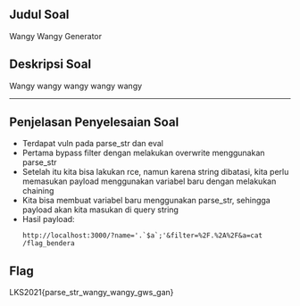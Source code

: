 ## Judul Soal
Wangy Wangy Generator

## Deskripsi Soal
Wangy wangy wangy wangy wangy <br>

---

## Penjelasan Penyelesaian Soal
- Terdapat vuln pada parse_str dan eval
- Pertama bypass filter dengan melakukan overwrite menggunakan parse_str
- Setelah itu kita bisa lakukan rce, namun karena string dibatasi, kita perlu memasukan payload menggunakan variabel baru dengan melakukan chaining
- Kita bisa membuat variabel baru menggunakan parse_str, sehingga payload akan kita masukan di query string
- Hasil payload:
  ```
  http://localhost:3000/?name='.`$a`;'&filter=%2F.%2A%2F&a=cat /flag_bendera
  ```

## Flag
LKS2021{parse_str_wangy_wangy_gws_gan}